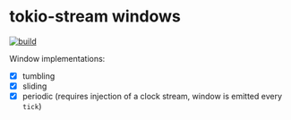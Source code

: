 # tokio-stream windows

[![build](../../workflows/build/badge.svg)](../../actions/workflows/build.yml)

Window implementations:

- [x] tumbling
- [x] sliding
- [x] periodic (requires injection of a clock stream, window is emitted every `tick`)
